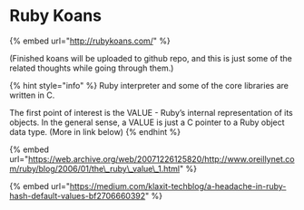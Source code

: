 # Ruby Koans

{% embed url="http://rubykoans.com/" %}

\(Finished koans will be uploaded to github repo, and this is just some of the related thoughts while going through them.\)

{% hint style="info" %}
Ruby interpreter and some of the core libraries are written in C. 

The first point of interest is the VALUE - Ruby’s internal representation of its objects. In the general sense, a VALUE is just a C pointer to a Ruby object data type. \(More in link below\)
{% endhint %}

{% embed url="https://web.archive.org/web/20071226125820/http://www.oreillynet.com/ruby/blog/2006/01/the\_ruby\_value\_1.html" %}

{% embed url="https://medium.com/klaxit-techblog/a-headache-in-ruby-hash-default-values-bf2706660392" %}



